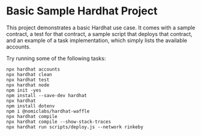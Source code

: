 # Basic Sample Hardhat Project

This project demonstrates a basic Hardhat use case. It comes with a sample contract, a test for that contract, a sample script that deploys that contract, and an example of a task implementation, which simply lists the available accounts.

Try running some of the following tasks:

```shell
npx hardhat accounts
npx hardhat clean
npx hardhat test
npx hardhat node
npm init -yes
npm install --save-dev hardhat
npx hardhat
npm install dotenv
npm i @nomiclabs/hardhat-waffle
npx hardhat compile
npx hardhat compile --show-stack-traces
npx hardhat run scripts/deploy.js --network rinkeby
```
